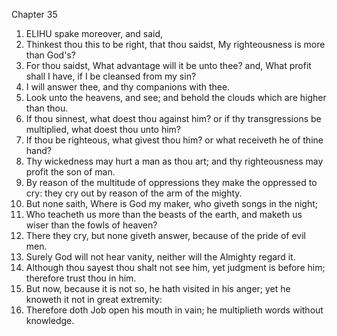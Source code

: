 

Chapter 35

1. ELIHU spake moreover, and said,
2. Thinkest thou this to be right, that thou saidst, My righteousness is more than God's?
3. For thou saidst, What advantage will it be unto thee?  and, What profit shall I have, if I be cleansed from my sin?
4. I will answer thee, and thy companions with thee.
5. Look unto the heavens, and see; and behold the clouds which are higher than thou.
6. If thou sinnest, what doest thou against him?  or if thy transgressions be multiplied, what doest thou unto him?
7. If thou be righteous, what givest thou him?  or what receiveth he of thine hand?
8. Thy wickedness may hurt a man as thou art; and thy righteousness may profit the son of man.
9. By reason of the multitude of oppressions they make the oppressed to cry: they cry out by reason of the arm of the mighty.
10. But none saith, Where is God my maker, who giveth songs in the night;
11. Who teacheth us more than the beasts of the earth, and maketh us wiser than the fowls of heaven?
12. There they cry, but none giveth answer, because of the pride of evil men.
13. Surely God will not hear vanity, neither will the Almighty regard it.
14. Although thou sayest thou shalt not see him, yet judgment is before him; therefore trust thou in him.
15. But now, because it is not so, he hath visited in his anger; yet he knoweth it not in great extremity:
16. Therefore doth Job open his mouth in vain; he multiplieth words without knowledge.
